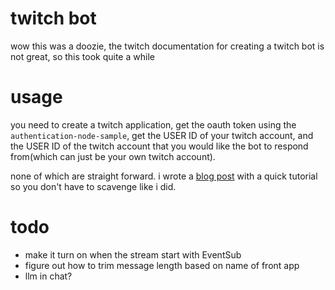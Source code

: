# twitch bot
wow this was a doozie, the twitch documentation for creating a twitch bot is not great, so this took quite a while
# usage
you need to create a twitch application, get the oauth token using the `authentication-node-sample`, get the USER ID of your twitch account, and the USER ID of the twitch account that you would like the bot to respond from(which can just be your own twitch account).

none of which are straight forward. i wrote a [blog post](https://josh-le.github.io/portfolio/blog/making-a-twitch-bot-blog) with a quick tutorial so you don't have to scavenge like i did.
# todo
- make it turn on when the stream start with EventSub
- figure out how to trim message length based on name of front app
- llm in chat?
